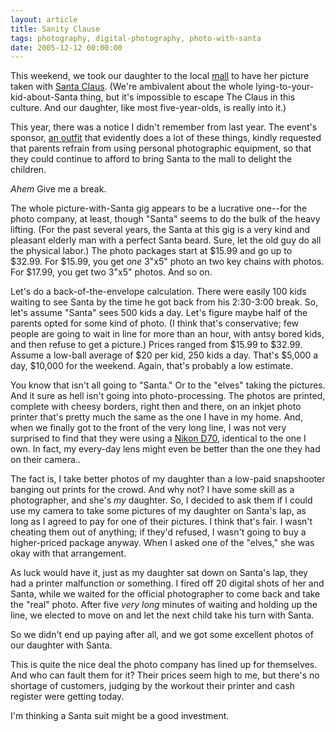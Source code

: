 ```yaml
---
layout: article
title: Sanity Clause
tags: photography, digital-photography, photo-with-santa
date: 2005-12-12 00:00:00
---
```


This weekend, we took our daughter to the local [mall][] to have her
picture taken with [Santa Claus][]. (We're ambivalent about the whole
lying-to-your-kid-about-Santa thing, but it's impossible to escape The
Claus in this culture. And our daughter, like most five-year-olds, is
really into it.)

This year, there was a notice I didn't remember from last year. The event's
sponsor, [an outfit][] that evidently does a lot of these things, kindly
requested that parents refrain from using personal photographic equipment,
so that they could continue to afford to bring Santa to the mall to delight
the children.

*Ahem* Give me a break.

The whole picture-with-Santa gig appears to be a lucrative one--for the
photo company, at least, though "Santa" seems to do the bulk of the heavy
lifting. (For the past several years, the Santa at this gig is a very kind
and pleasant elderly man with a perfect Santa beard. Sure, let the old guy
do all the physical labor.) The photo packages start at $15.99 and go up to
$32.99. For $15.99, you get *one* 3"x5" photo an two key chains with
photos. For $17.99, you get two 3"x5" photos. And so on.

Let's do a back-of-the-envelope calculation. There were easily 100 kids
waiting to see Santa by the time he got back from his 2:30-3:00 break. So,
let's assume "Santa" sees 500 kids a day. Let's figure maybe half of the
parents opted for some kind of photo. (I think that's conservative; few
people are going to wait in line for more than an hour, with antsy bored
kids, and then refuse to get a picture.) Prices ranged from $15.99 to
$32.99. Assume a low-ball average of $20 per kid, 250 kids a day. That's
$5,000 a day, $10,000 for the weekend. Again, that's probably a low
estimate.

You know that isn't all going to "Santa." Or to the "elves" taking the
pictures. And it sure as hell isn't going into photo-processing. The photos
are printed, complete with cheesy borders, right then and there, on an
inkjet photo printer that's pretty much the same as the one I have in my
home. And, when we finally got to the front of the very long line, I was
not very surprised to find that they were using a [Nikon D70][], identical
to the one I own. In fact, my every-day lens might even be better than the
one they had on their camera..

The fact is, I take better photos of my daughter than a low-paid
snapshooter banging out prints for the crowd. And why not? I have some
skill as a photographer, and she's *my* daughter. So, I decided to ask them
if I could use my camera to take some pictures of my daughter on Santa's
lap, as long as I agreed to pay for one of their pictures. I think that's
fair. I wasn't cheating them out of anything; if they'd refused, I wasn't
going to buy a higher-priced package anyway. When I asked one of the
"elves," she was okay with that arrangement.

As luck would have it, just as my daughter sat down on Santa's lap, they
had a printer malfunction or something. I fired off 20 digital shots of her
and Santa, while we waited for the official photographer to come back and
take the "real" photo. After five *very long* minutes of waiting and
holding up the line, we elected to move on and let the next child take his
turn with Santa.

So we didn't end up paying after all, and we got some excellent photos of
our daughter with Santa.

This is quite the nice deal the photo company has lined up for themselves.
And who can fault them for it? Their prices seem high to me, but there's no
shortage of customers, judging by the workout their printer and cash
register were getting today.

I'm thinking a Santa suit might be a good investment.

[mall]: http://www.kingofprussiamall.com/
[Santa Claus]: http://en.wikipedia.org/wiki/Santa_Claus
[an outfit]: http://www.cherryhillphoto.com/santame.htm
[Nikon D70]: http://www.nikonusa.com/template.php?cat=1&amp;grp=2&amp;productNr=25214
